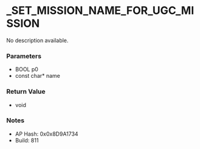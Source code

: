 # _SET_MISSION_NAME_FOR_UGC_MISSION

No description available.

### Parameters
* BOOL p0
* const char* name

### Return Value
* void

### Notes
* AP Hash: 0x0x8D9A1734
* Build: 811

